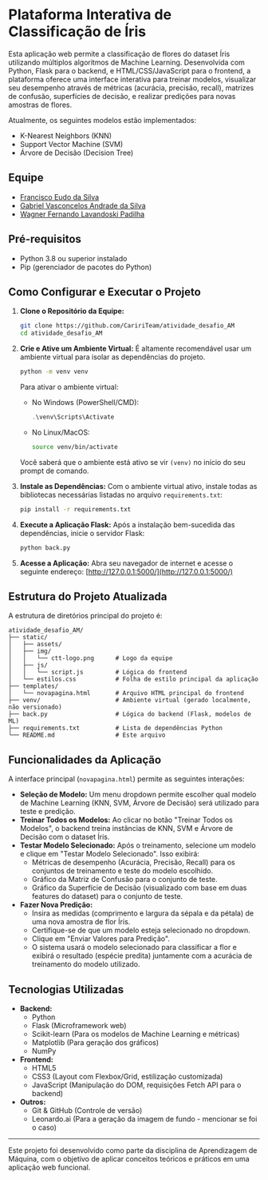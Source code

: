 # Plataforma Interativa de Classificação de Íris

Esta aplicação web permite a classificação de flores do dataset Íris utilizando múltiplos algoritmos de Machine Learning. Desenvolvida com Python, Flask para o backend, e HTML/CSS/JavaScript para o frontend, a plataforma oferece uma interface interativa para treinar modelos, visualizar seu desempenho através de métricas (acurácia, precisão, recall), matrizes de confusão, superfícies de decisão, e realizar predições para novas amostras de flores.

Atualmente, os seguintes modelos estão implementados:
- K-Nearest Neighbors (KNN)
- Support Vector Machine (SVM)
- Árvore de Decisão (Decision Tree)

## Equipe
- [Francisco Eudo da Silva](https://github.com/franciscoeudo)
- [Gabriel Vasconcelos Andrade da Silva](https://github.com/vasconcel)
- [Wagner Fernando Lavandoski Padilha](https://github.com/WagnerLavandoski)

## Pré-requisitos

- Python 3.8 ou superior instalado
- Pip (gerenciador de pacotes do Python)

## Como Configurar e Executar o Projeto

1.  **Clone o Repositório da Equipe:**
    ```bash
    git clone https://github.com/CaririTeam/atividade_desafio_AM
    cd atividade_desafio_AM
    ```

2.  **Crie e Ative um Ambiente Virtual:**
    É altamente recomendável usar um ambiente virtual para isolar as dependências do projeto.

    ```bash
    python -m venv venv
    ```

    Para ativar o ambiente virtual:
    *   No Windows (PowerShell/CMD):
        ```powershell
        .\venv\Scripts\Activate
        ```
    *   No Linux/MacOS:
        ```bash
        source venv/bin/activate
        ```
    Você saberá que o ambiente está ativo se vir `(venv)` no início do seu prompt de comando.

3.  **Instale as Dependências:**
    Com o ambiente virtual ativo, instale todas as bibliotecas necessárias listadas no arquivo `requirements.txt`:
    ```bash
    pip install -r requirements.txt
    ```

4.  **Execute a Aplicação Flask:**
    Após a instalação bem-sucedida das dependências, inicie o servidor Flask:
    ```bash
    python back.py
    ```

5.  **Acesse a Aplicação:**
    Abra seu navegador de internet e acesse o seguinte endereço:
    [http://127.0.0.1:5000/](http://127.0.0.1:5000/)

## Estrutura do Projeto Atualizada

A estrutura de diretórios principal do projeto é:

```
atividade_desafio_AM/
├── static/
│   ├── assets/               
│   ├── img/
│   │   └── ctt-logo.png      # Logo da equipe
│   ├── js/
│   │   └── script.js         # Lógica do frontend
│   └── estilos.css           # Folha de estilo principal da aplicação
├── templates/
│   └── novapagina.html       # Arquivo HTML principal do frontend
├── venv/                     # Ambiente virtual (gerado localmente, não versionado)
├── back.py                   # Lógica do backend (Flask, modelos de ML)
├── requirements.txt          # Lista de dependências Python
└── README.md                 # Este arquivo
```

## Funcionalidades da Aplicação

A interface principal (`novapagina.html`) permite as seguintes interações:

*   **Seleção de Modelo:** Um menu dropdown permite escolher qual modelo de Machine Learning (KNN, SVM, Árvore de Decisão) será utilizado para teste e predição.
*   **Treinar Todos os Modelos:** Ao clicar no botão "Treinar Todos os Modelos", o backend treina instâncias de KNN, SVM e Árvore de Decisão com o dataset Íris.
*   **Testar Modelo Selecionado:** Após o treinamento, selecione um modelo e clique em "Testar Modelo Selecionado". Isso exibirá:
    *   Métricas de desempenho (Acurácia, Precisão, Recall) para os conjuntos de treinamento e teste do modelo escolhido.
    *   Gráfico da Matriz de Confusão para o conjunto de teste.
    *   Gráfico da Superfície de Decisão (visualizado com base em duas features do dataset) para o conjunto de teste.
*   **Fazer Nova Predição:**
    *   Insira as medidas (comprimento e largura da sépala e da pétala) de uma nova amostra de flor Íris.
    *   Certifique-se de que um modelo esteja selecionado no dropdown.
    *   Clique em "Enviar Valores para Predição".
    *   O sistema usará o modelo selecionado para classificar a flor e exibirá o resultado (espécie predita) juntamente com a acurácia de treinamento do modelo utilizado.

## Tecnologias Utilizadas

*   **Backend:**
    *   Python
    *   Flask (Microframework web)
    *   Scikit-learn (Para os modelos de Machine Learning e métricas)
    *   Matplotlib (Para geração dos gráficos)
    *   NumPy
*   **Frontend:**
    *   HTML5
    *   CSS3 (Layout com Flexbox/Grid, estilização customizada)
    *   JavaScript (Manipulação do DOM, requisições Fetch API para o backend)
*   **Outros:**
    *   Git & GitHub (Controle de versão)
    *   Leonardo.ai (Para a geração da imagem de fundo - mencionar se foi o caso)

---

Este projeto foi desenvolvido como parte da disciplina de Aprendizagem de Máquina, com o objetivo de aplicar conceitos teóricos e práticos em uma aplicação web funcional.
